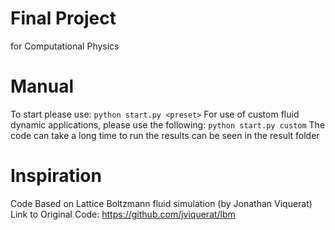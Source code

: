 # Final Project
for Computational Physics

# Manual
To start please use:
```python start.py <preset>```
For use of custom fluid dynamic applications, please use the following: 
```python start.py custom```
The code can take a long time to run the results can be seen in the result folder

# Inspiration
Code Based on Lattice Boltzmann fluid simulation (by Jonathan Viquerat)
Link to Original Code: https://github.com/jviquerat/lbm
